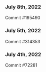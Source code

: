 ### July 8th, 2022

Commit #195490

### July 5th, 2022

Commit #314353


### July 4th, 2022

Commit #72281
